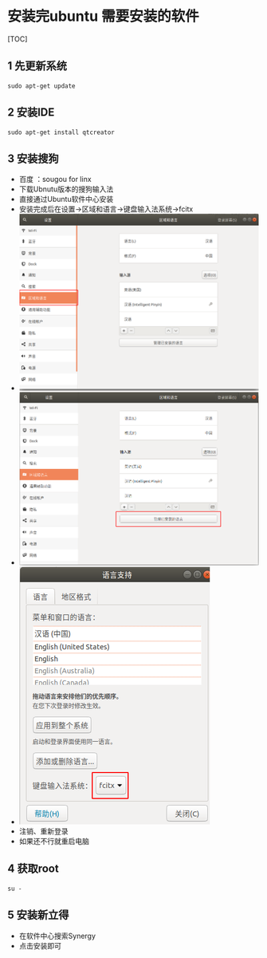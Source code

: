 # 安装完ubuntu 需要安装的软件

[TOC]

## 1 先更新系统  
```shell
sudo apt-get update
```
## 2 安装IDE  
```shell
sudo apt-get install qtcreator
```
## 3 安装搜狗  
* 百度 ：sougou for linx  
* 下载Ubnutu版本的搜狗输入法  
* 直接通过Ubuntu软件中心安装  
* 安装完成后在设置->区域和语言->键盘输入法系统->fcitx  
* ![011_1](./img/011_1.png)  
* ![011_2](./img/011_2.png)  
* ![011_3](./img/011_3.png)  
* 注销、重新登录   
* 如果还不行就重启电脑    

## 4 获取root  
```shell
su - 
```
## 5 安装新立得
* 在软件中心搜索Synergy
* 点击安装即可